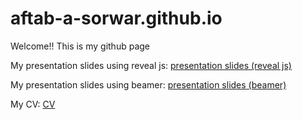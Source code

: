 # aftab-a-sorwar.github.io
Welcome!! This is my github page

My presentation slides using reveal js:
[presentation slides (reveal js)](presentation_reveal_js.html)

My presentation slides using beamer:
[presentation slides (beamer)](presentation_beamer.pdf)

My CV:
[CV](CV_Aftab.pdf)


